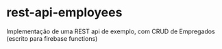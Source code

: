 # rest-api-employees
Implementação de uma REST api de exemplo, com CRUD de Empregados (escrito para firebase functions)
